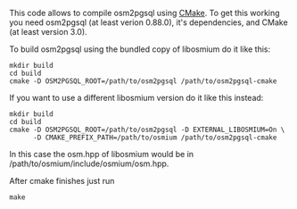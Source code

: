 This code allows to compile osm2pgsql using [CMake](http://www.cmake.org). To get this
working you need osm2pgsql (at least verion 0.88.0), it's dependencies, and CMake
(at least version 3.0).

To build osm2pgsql using the bundled copy of libosmium do it like this:

    mkdir build
    cd build
    cmake -D OSM2PGSQL_ROOT=/path/to/osm2pgsql /path/to/osm2pgsql-cmake

If you want to use a different libosmium version do it like this instead:

    mkdir build
    cd build
    cmake -D OSM2PGSQL_ROOT=/path/to/osm2pgsql -D EXTERNAL_LIBOSMIUM=On \
          -D CMAKE_PREFIX_PATH=/path/to/osmium /path/to/osm2pgsql-cmake

In this case the osm.hpp of libosmium would be in
/path/to/osmium/include/osmium/osm.hpp.

After cmake finishes just run

    make
